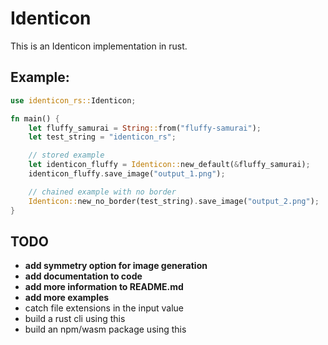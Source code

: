 # Identicon

This is an Identicon implementation in rust.

## Example:
```rust
use identicon_rs::Identicon;

fn main() {
    let fluffy_samurai = String::from("fluffy-samurai");
    let test_string = "identicon_rs";

    // stored example
    let identicon_fluffy = Identicon::new_default(&fluffy_samurai);
    identicon_fluffy.save_image("output_1.png");

    // chained example with no border
    Identicon::new_no_border(test_string).save_image("output_2.png");
}
```

## TODO
- **add symmetry option for image generation**
- **add documentation to code**
- **add more information to README.md**
- **add more examples**
- catch file extensions in the input value
- build a rust cli using this
- build an npm/wasm package using this
